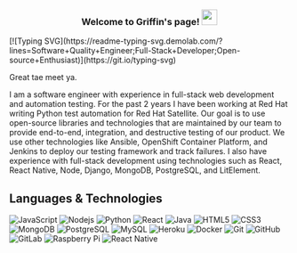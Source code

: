 <h3 align="center">
  Welcome to Griffin's page!
  <img src="https://media.giphy.com/media/hvRJCLFzcasrR4ia7z/giphy.gif" width="28">
</h3>
[![Typing SVG](https://readme-typing-svg.demolab.com/?lines=Software+Quality+Engineer;Full-Stack+Developer;Open-source+Enthusiast)](https://git.io/typing-svg)

<p>
  Great tae meet ya.
  
  I am a software engineer with experience in full-stack web development and automation testing. For the past 2 years I have been working at Red Hat    writing Python test automation for Red Hat Satellite. Our goal is to use open-source libraries and technologies that are maintained by our team to provide end-to-end, integration, and destructive testing of our product. We use other technologies like Ansible, OpenShift Container Platform, and Jenkins to deploy our testing framework and track failures. I also have experience with full-stack development using technologies such as React, React Native, Node, Django, MongoDB, PostgreSQL, and LitElement. 
</p>

## Languages & Technologies
![JavaScript](https://img.shields.io/badge/-JavaScript-black?style=flat-square&logo=javascript)
![Nodejs](https://img.shields.io/badge/-Nodejs-black?style=flat-square&logo=Node.js)
![Python](https://img.shields.io/badge/-Python-black?style=flat-square&logo=Python)
![React](https://img.shields.io/badge/-React-black?style=flat-square&logo=react)
![Java](https://img.shields.io/badge/-java-E34A86?style=flat-square&logo=java)
![HTML5](https://img.shields.io/badge/-HTML5-E34F26?style=flat-square&logo=html5&logoColor=white)
![CSS3](https://img.shields.io/badge/-CSS3-1572B6?style=flat-square&logo=css3)
![MongoDB](https://img.shields.io/badge/-MongoDB-black?style=flat-square&logo=mongodb)
![PostgreSQL](https://img.shields.io/badge/-PostgreSQL-336791?style=flat-square&logo=postgresql)
![MySQL](https://img.shields.io/badge/-MySQL-black?style=flat-square&logo=mysql)
![Heroku](https://img.shields.io/badge/-Heroku-430098?style=flat-square&logo=heroku)
![Docker](https://img.shields.io/badge/-Docker-black?style=flat-square&logo=docker)
![Git](https://img.shields.io/badge/-Git-black?style=flat-square&logo=git)
![GitHub](https://img.shields.io/badge/-GitHub-181717?style=flat-square&logo=github)
![GitLab](https://img.shields.io/badge/-GitLab-FCA121?style=flat-square&logo=gitlab)
![Raspberry Pi](https://img.shields.io/badge/-Raspberry%20Pi-C51A4A?style=flat-square&logo=Raspberry-Pi)
![React Native](https://img.shields.io/badge/React_Native-20232A?style=for-the-badge&logo=react&logoColor=61DAFB)

